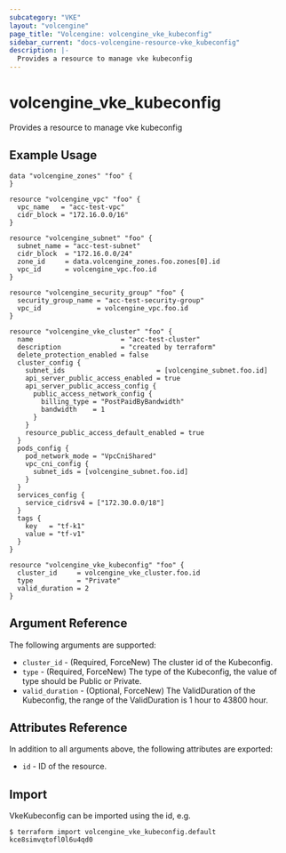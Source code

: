 ```yaml
---
subcategory: "VKE"
layout: "volcengine"
page_title: "Volcengine: volcengine_vke_kubeconfig"
sidebar_current: "docs-volcengine-resource-vke_kubeconfig"
description: |-
  Provides a resource to manage vke kubeconfig
---
```

# volcengine_vke_kubeconfig
Provides a resource to manage vke kubeconfig
## Example Usage
```hcl
data "volcengine_zones" "foo" {
}

resource "volcengine_vpc" "foo" {
  vpc_name   = "acc-test-vpc"
  cidr_block = "172.16.0.0/16"
}

resource "volcengine_subnet" "foo" {
  subnet_name = "acc-test-subnet"
  cidr_block  = "172.16.0.0/24"
  zone_id     = data.volcengine_zones.foo.zones[0].id
  vpc_id      = volcengine_vpc.foo.id
}

resource "volcengine_security_group" "foo" {
  security_group_name = "acc-test-security-group"
  vpc_id              = volcengine_vpc.foo.id
}

resource "volcengine_vke_cluster" "foo" {
  name                      = "acc-test-cluster"
  description               = "created by terraform"
  delete_protection_enabled = false
  cluster_config {
    subnet_ids                       = [volcengine_subnet.foo.id]
    api_server_public_access_enabled = true
    api_server_public_access_config {
      public_access_network_config {
        billing_type = "PostPaidByBandwidth"
        bandwidth    = 1
      }
    }
    resource_public_access_default_enabled = true
  }
  pods_config {
    pod_network_mode = "VpcCniShared"
    vpc_cni_config {
      subnet_ids = [volcengine_subnet.foo.id]
    }
  }
  services_config {
    service_cidrsv4 = ["172.30.0.0/18"]
  }
  tags {
    key   = "tf-k1"
    value = "tf-v1"
  }
}

resource "volcengine_vke_kubeconfig" "foo" {
  cluster_id     = volcengine_vke_cluster.foo.id
  type           = "Private"
  valid_duration = 2
}
```
## Argument Reference
The following arguments are supported:
* `cluster_id` - (Required, ForceNew) The cluster id of the Kubeconfig.
* `type` - (Required, ForceNew) The type of the Kubeconfig, the value of type should be Public or Private.
* `valid_duration` - (Optional, ForceNew) The ValidDuration of the Kubeconfig, the range of the ValidDuration is 1 hour to 43800 hour.

## Attributes Reference
In addition to all arguments above, the following attributes are exported:
* `id` - ID of the resource.



## Import
VkeKubeconfig can be imported using the id, e.g.
```
$ terraform import volcengine_vke_kubeconfig.default kce8simvqtofl0l6u4qd0
```

